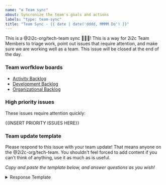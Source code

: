 ```yaml
---
name: "♻ Team sync"
about: Syncronize the team's goals and actions
labels: "type: team-sync"
title: "Team Sync - {{ date | date('dddd, MMMM Do') }}"
---
```


This is a @2i2c-org/tech-team sync 🎉🎉🎉! This is a way for 2i2c Team Members to triage work, point out issues that require attention, and make sure we are working well as a team. This issue will be closed at the end of the day.

### Team worfklow boards

- [Activity Backlog](https://github.com/orgs/2i2c-org/projects/5?fullscreen=true)
- [Development Backlog](https://github.com/orgs/2i2c-org/projects/7?fullscreen=true)
- [Organizational Backlog](https://github.com/orgs/2i2c-org/projects/8?fullscreen=true)

### High priority issues

These issues require attention quickly:

{{INSERT PRIORITY ISSUES HERE}}

### Team update template

Please respond to this issue with your team update! That means anyone on the @2i2c-org/tech-team. You shouldn't feel forced to add content if you can't think of anything, use it as much as is useful.

_Copy and paste the template below, and answer questions as you wish!_

<details>
<summary>Response Template</summary>

```
**Thanks I'd like to give 🙌**
- So-and-so helped me out a lot with XXX...
- Thanks for Jo's work on the XXX repo...

**Updates from last week ✔**
- I worked towards deliverable: <link-to-deliverable>
- I had a meeting with ABC

**What I'm up to next ➡️**
- I'd like to focus on deliverable <link-to-deliverable>
- I'm answering user questions this week

**My availability for next week**
- I'll be off on XXX day...
- I've got several meetings this week...

**Links to items for discussion 💬**
- Can @XXX give a comment on issue #NN ?
- I opened #NN for discussion, please chime in
```

</details>

